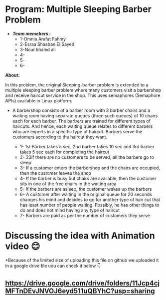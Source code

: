 # **Program: Multiple Sleeping Barber Problem**



* ***Team memebers :***
   * 1-Omnia Arafat Fahmy
   * 2-Esraa Shaaban El Sayed 
   * 3-Nour khaled ali
   * 4-
   * 5-
   * 6-

**About:**

In this problem, the original Sleeping-barber problem is extended to a multiple sleeping barber problem where many customers visit a barbershop and receive haircut service in the shop. This uses semaphores (Semaphore APIs) available in Linux platform.

* A barbershop consists of a barber room with 3 barber chairs and a waiting room having separate queues (three such queues) of 10 chairs each for each barber. The barbers are trained for different types of haircuts. And hence, each waiting queue relates to different barbers who are experts in a specific type of haircut. Barbers serve the customers according to the haircut they want.

   * 1- 1st Barber takes 5 sec, 2nd barber takes 10 sec and 3rd barber takes 5 sec each for completing the haircut
   * 2- 23If there are no customers to be served, all the barbers go to sleep
   * 3-  If a customer enters the barbershop and the chairs are occupied, then the customer leaves the shop
   * 4-  If the barber is busy but chairs are available, then the customer sits in one of the free chairs in the waiting area
   * 5-  If the barbers are asleep, the customer wakes up the barbers
   * 6-  A customer after waiting in the original queue for 20 seconds changes his mind and decides to go for another type of hair cut that has least            number of people waiting. Possibly, he has other things to do and does not mind having any type of haircut
   * 7-  Barbers are paid as per the number of customers they serve








# Discussing the idea with Animation video 😊

*Because of the limited size of uploading this file on github we uploaded it in a google drive file uou can check it below 👇

## https://drive.google.com/drive/folders/11Jcp4cjMFTnDEvJNVOJ6eyd511uQBYhC?usp=sharing
